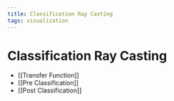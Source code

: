 ```yaml
---
title: Classification Ray Casting
tags: visualization
---
```


# Classification Ray Casting
- [[Transfer Function]]
- [[Pre Classification]]
- [[Post Classification]]










































































